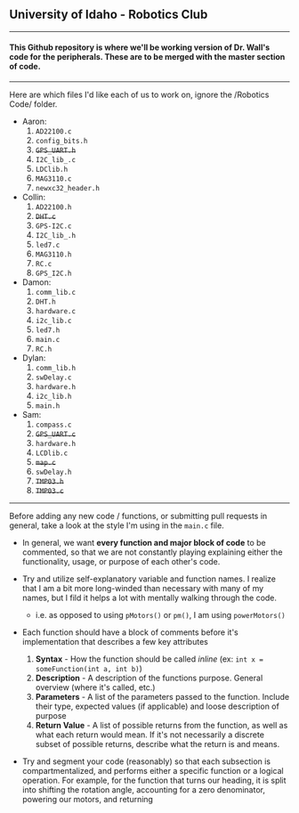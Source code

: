 ## University of Idaho - Robotics Club
---
#### This Github repository is where we'll be working version of Dr. Wall's code for the peripherals. These are to be merged with the master section of code.
---
Here are which files I'd like each of us to work on, ignore the /Robotics Code/ folder.
* Aaron:
  1. `AD22100.c`
  2. `config_bits.h`
  3. ~~`GPS_UART.h`~~
  4. `I2C_lib_.c`
  5. `LDClib.h`
  6. `MAG3110.c`
  7. `newxc32_header.h`
* Collin:
  1. `AD22100.h`
  2. ~~`DHT.c`~~
  3. `GPS-I2C.c`
  4. `I2C_lib_.h`
  5. `led7.c`
  6. `MAG3110.h`
  7. `RC.c`
  8. `GPS_I2C.h`
* Damon:
  1. `comm_lib.c`
  2. `DHT.h`
  3. `hardware.c`
  4. `i2c_lib.c`
  5. `led7.h`
  6. `main.c`
  7. `RC.h`
* Dylan:
  1. `comm_lib.h`
  2. `swDelay.c`
  3. `hardware.h`
  4. `i2c_lib.h`
  5. `main.h`
* Sam:
  1. `compass.c`
  2. ~~`GPS_UART.c`~~
  3. `hardware.h`
  4. `LCDlib.c`
  5. ~~`map.c`~~
  6. `swDelay.h`
  7. ~~`TMP03.h`~~
  8. ~~`TMP03.c`~~

---

Before adding any new code / functions, or submitting pull requests in general, take a look at the style I'm using in the `main.c` file.

* In general, we want __every function and major block of code__ to be commented, so that we are not constantly playing explaining either the functionality, usage, or purpose of each other's code.

* Try and utilize self-explanatory variable and function names. I realize that I am a bit more long-winded than necessary with many of my names, but I fild it helps a lot with mentally walking through the code.
  * i.e. as opposed to using `pMotors()` or `pm()`, I am using `powerMotors()`

* Each function should have a block of comments before it's implementation that describes a few key attributes
  1. __Syntax__ - How the function should be called *inline* (ex: `int x = someFunction(int a, int b)`)
  2. __Description__ - A description of the functions purpose. General overview (where it's called, etc.)
  3. __Parameters__ - A list of the parameters passed to the function. Include their type, expected values (if applicable) and loose description of purpose
  4. __Return Value__ - A list of possible returns from the function, as well as what each return would mean. If it's not necessarily a discrete subset of possible returns, describe what the return is and means.
  
* Try and segment your code (reasonably) so that each subsection is compartmentalized, and performs either a specific function or a logical operation. For example, for the function that turns our heading, it is split into shifting the rotation angle, accounting for a zero denominator, powering our motors, and returning
